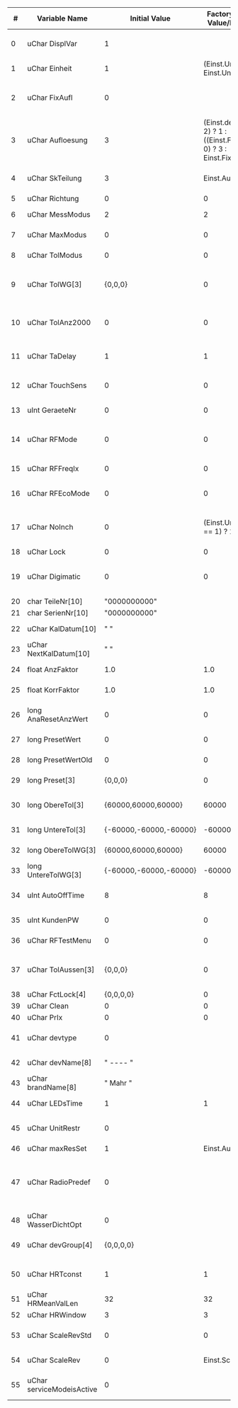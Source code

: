 
| #   | Variable Name             | Initial Value          | Factory Setting Value/Function                                        | descr                                                                                                               |
| --- | ------------------------- | ---------------------- | --------------------------------------------------------------------- | ------------------------------------------------------------------------------------------------------------------- |
| 0   | uChar DisplVar            | 1                      |                                                                       | Geraete-Variante: 1: MarCator 1086R(i);  2: MarCator 1087R(i)                                                       |
| 1   | uChar Einheit             | 1                      | (Einst.UnitRestr) ? Einst.UnitRestr : 1                               | Masseinheit: 1: mm; 2: inch                                                                                         |
| 2   | uChar FixAufl             | 0                      |                                                                       | Fixe Auflosung der Ziffernanzeige: 0: Aufl. Umschaltbar;  1..13: fixe Aufloesung                                    |
| 3   | uChar Aufloesung          | 3                      | (Einst.devtype == 2) ? 1 : ((Einst.FixAufl == 0) ? 3 : Einst.FixAufl) | Aufloesung der Ziffernanzeige (bei 1086R/1087R/1087BR Aufl. 3-7): 1-13                                              |
| 4   | uChar SkTeilung           | 3                      | Einst.Aufloesung                                                      | Skalenteilung 1..8 (entspricht der Aufloesung)                                                                      |
| 5   | uChar Richtung            | 0                      | 0                                                                     | Zaehlrichtung                                                                                                       |
| 6   | uChar MessModus           | 2                      | 2                                                                     | 1: Absolut-, 2: Relativ- oder 3: Preset-Modus                                                                       |
| 7   | uChar MaxModus            | 0                      | 0                                                                     | Normal-, Max-, Min-, Max-Min-Modus                                                                                  |
| 8   | uChar TolModus            | 0                      | 0                                                                     | Normal-, Toleranz-Modus                                                                                             |
| 9   | uChar TolWG[3]            | {0,0,0}                | 0                                                                     | 3xToleranz-Warngrenzen 0: ohne WG 10, 20, 30: WG 10%..30%                                                           |
| 10  | uChar TolAnz2000          | 0                      | 0                                                                     | Anzeigeart der Tol-Ueberschr. bei 2000:0: mit Pfeil1: mit Digitalanz.                                               |
| 11  | uChar TaDelay             | 1                      | 1                                                                     | Tastenverzoegerung fuer Data, Reset, Preset ...                                                                     |
| 12  | uChar TouchSens           | 0                      | 0                                                                     | Touchempfindlichkeit 0: ohne Handschuh, 1: mit Handschuh                                                            |
| 13  | uInt  GeraeteNr           | 0                      | 0                                                                     | Geraete-Nr.fuer Funkverbindung                                                                                      |
| 14  | uChar RFMode              | 0                      | 0                                                                     | Funk-Modus: 0: kein Funk vorhanden: 1: Funk ausgeschaltet;  2: Funk eingeschaltet                                   |
| 15  | uChar RFFreqIx            | 0                      | 0                                                                     | Indexfuer RFFreq-Array                                                                                              |
| 16  | uChar RFEcoMode           | 0                      | 0                                                                     | Funk-Eco-Mode: 0: aus (Msg-Freq. 4Hz) 1: ein (Msg-Freq. 2Hz)                                                        |
| 17  | uChar NoInch              | 0                      | (Einst.UnitRestr == 1) ? 1:0                                          | 1: ohne Inch-Einstell-Menue (redundand - may be removed in favour of UnitRest)                                      |
| 18  | uChar Lock                | 0                      | 0                                                                     | Tastensperre                                                                                                        |
| 19  | uChar Digimatic           | 0                      | 0                                                                     | Digimatic: 0: deaktiviert 1: Format 1 mit 6 Stellen2: Format 2 mit 8 Stellen aktiviert                              |
| 20  | char  TeileNr[10]         | "0000000000"           |                                                                       | Teile-Nr.                                                                                                           |
| 21  | char  SerienNr[10]        | "0000000000"           |                                                                       | Serien-Nr.                                                                                                          |
| 22  | uChar KalDatum[10]        | "          "           |                                                                       | Datum der letzten Kalibrierung                                                                                      |
| 23  | uChar NextKalDatum[10]    | "          "           |                                                                       | Datum der naechsten Kalibrierung                                                                                    |
| 24  | float AnzFaktor           | 1.0                    | 1.0                                                                   | Faktorfuer angezeigten Wert                                                                                         |
| 25  | float KorrFaktor          | 1.0                    | 1.0                                                                   | Faktorfuer Masstabskorrektur                                                                                        |
| 26  | long  AnaResetAnzWert     | 0                      | 0                                                                     | Anzeigewert bei Reset Analoganzeige in 10 nm                                                                        |
| 27  | long  PresetWert          | 0                      | 0                                                                     | aktueller Presetwert in 10 nm                                                                                       |
| 28  | long  PresetWertOld       | 0                      | 0                                                                     | saved aktueller Presetwert in 10 nm                                                                                 |
| 29  | long  Preset[3]           | {0,0,0}                | 0                                                                     | eingegebene Presetwerte in 10 nm                                                                                    |
| 30  | long  ObereTol[3]         | {60000,60000,60000}    | 60000                                                                 | obere Toleranzgrenzein 10 nm                                                                                        |
| 31  | long  UntereTol[3]        | {-60000,-60000,-60000} | -60000                                                                | untere Toleranzgrenze in 10 nm                                                                                      |
| 32  | long  ObereTolWG[3]       | {60000,60000,60000}    | 60000                                                                 | obere Tol-Warngrenzein 10 nm                                                                                        |
| 33  | long  UntereTolWG[3]      | {-60000,-60000,-60000} | -60000                                                                | untere Tol-Warngrenze in 10 nm                                                                                      |
| 34  | uInt  AutoOffTime         | 8                      | 8                                                                     | Auto-Off Zeit in Min. (0..999 Minuten, 0: Auto-Off deaktiviert)                                                     |
| 35  | uInt  KundenPW            | 0                      | 0                                                                     | Kunden-Passwort (default: 0)                                                                                        |
| 36  | uChar RFTestMenu          | 0                      | 0                                                                     | 1: mit Funk-Test-Menue                                                                                              |
| 37  | uChar TolAussen[3]        | {0,0,0}                | 0                                                                     | 3xToleranz-Innen/Aussen-Messung 0: Innen, 1: Aussen                                                                 |
| 38  | uChar FctLock[4]          | {0,0,0,0}              | 0                                                                     | Funktionssperre                                                                                                     |
| 39  | uChar Clean               | 0                      | 0                                                                     | CLEAN-Funktion                                                                                                      |
| 40  | uChar PrIx                | 0                      | 0                                                                     | Indexfuer Preset-Array                                                                                              |
| 41  | uChar devtype             | 0                      |                                                                       | device type setting: 0: std, 1: BR, 2: HR, 3: 844                                                                   |
| 42  | uChar devName[8]          | "  ----  "             |                                                                       | will be displayed on screen                                                                                         |
| 43  | uChar brandName[8]        | "  Mahr  "             |                                                                       | brand name, either Mahr or Helios Preisser                                                                          |
| 44  | uChar LEDsTime            | 1                      | 1                                                                     | LEDs flash time when not connected                                                                                  |
| 45  | uChar UnitRestr           | 0                      |                                                                       | units restriction, 0 - all units, 1 - only mm, 2 - inch first                                                       |
| 46  | uChar maxResSet           | 1                      | Einst.Aufloesung                                                      | maximum resolution                                                                                                  |
| 47  | uChar RadioPredef         | 0                      |                                                                       | radio predefined, 0 - no radio, 11 - 844 EWRi, 12 - 1087Ri, 13 - 1087BRi, 14 - 1086Ri, 15 - HP 1727i, 16 - HP 1735i |
| 48  | uChar WasserDichtOpt      | 0                      |                                                                       | Waterproof veersion - only for naming                                                                               |
| 49  | uChar devGroup[4]         | {0,0,0,0}              |                                                                       | prefix in device description: "MC", "844", "HP"                                                                     |
| 50  | uChar HRTconst            | 1                      | 1                                                                     | to be removed from commands also "S_HR_T"                                                                           |
| 51  | uChar HRMeanValLen        | 32                     | 32                                                                    | to be removed                                                                                                       |
| 52  | uChar HRWindow            | 3                      | 3                                                                     | to be removed                                                                                                       |
| 53  | uChar ScaleRevStd         | 0                      | 0                                                                     | this stores  default value by evalluated by article number                                                          |
| 54  | uChar ScaleRev            | 0                      | Einst.ScaleRevStd                                                     | this stores current value set by user                                                                               |
| 55  | uChar serviceModeisActive | 0                      |                                                                       | activate service mode for battey display and other                                                                  |
